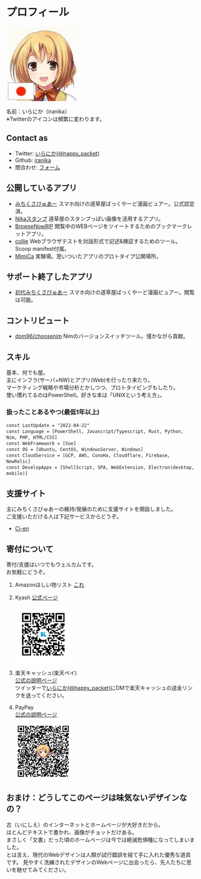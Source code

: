 # プロフィール

<img src="./public/img/profile2.jpg" width="200">  

名前：いらにか（iranika）  
※Twitterのアイコンは頻繁に変わります。


## Contact as

- Twitter: [いらにか(@happy_packet)](https://twitter.com/happy_packet)  
- Github: [iranika](https://github.com/iranika)
- 問合わせ: [フォーム](https://forms.gle/dFWuLEjBrxNUj4bK8)

## 公開しているアプリ

- [みちくさびゅあー](https://movue.iranika.info/) スマホ向けの道草屋ばっくやーど漫画ビュアー。公式認定済。
- [Nikaスタンプ](https://stamp.iranika.info/) 道草屋のスタンプっぽい画像を活用するアプリ。
- [BrowseNowRIP](https://iranika.github.io/BrowseNowRIP/) 閲覧中のWEBページをツイートするためのブックマークレットアプリ。
- [collie](https://github.com/iranika/collie)  Webブラウザテストを対話形式で記述&検証するためのツール。Scoop manifest付属。
- [MimiCa](https://mimica.iranika.info/)  実験場。思いついたアプリのプロトタイプ公開場所。

## サポート終了したアプリ

- [初代みちくさびゅあー](https://iranika.github.io/mo-code/) スマホ向けの道草屋ばっくやーど漫画ビュアー。閲覧は可能。

## コントリビュート

- [dom96/choosenim](https://github.com/dom96/choosenim) Nimのバージョンスイッチツール。僅かながら貢献。


## スキル

基本、何でも屋。  
主にインフラ(サーバ+NW)とアプリ(Web)を行ったり来たり。  
マーケティング戦略や市場分析とかしつつ、プロトタイピングもしたり。  
使い慣れてるのはPowerShell。好きな本は「UNIXという考え方」。

### 扱ったことあるやつ(最低1年以上)

```
const LastUpdate = "2022-04-22"
const Language = [PowerShell, Javascript/Typescript, Rust, Python, Nim, PHP, HTML/CSS]
const WebFramework = [Vue]
const OS = [Ubuntu, CentOS, WindowsServer, Windows]
const CloudService = [GCP, AWS, ConoHa, Cloudflare, Firebase, NewRelic]
const DevelopApps = [ShellScript, SPA, WebExtension, Electron(desktop, mobile)]
```

## 支援サイト

主にみちくさびゅあーの維持/発展のために支援サイトを開設しました。  
ご支援いただける人は下記サービスからどうぞ。

- [Ci-en](https://ci-en.net/creator/10765)


## 寄付について

寄付/支援はいつでもウェルカムです。  
お気軽にどうぞ。  

1. Amazonほしい物リスト
    [これ](https://www.amazon.jp/hz/wishlist/ls/2ZHC8L3L1O20S?ref_=wl_share)

1. Kyash
    [公式ページ](https://www.kyash.co/#top-moneymoving)  

    <img src="./public/donate/img/kyash.jpg" height="150" />

1. 楽天キャッシュ(楽天ペイ)  
    [公式の説明ページ](https://pay.rakuten.co.jp/guide/#section-send)  
    ツイッターで[いらにか(@happy_packet)](https://twitter.com/happy_packet)にDMで楽天キャッシュの送金リンクを送ってください。  
    
1. PayPay  
    [公式の説明ページ](https://paypay.ne.jp/guide/send/?_ga=2.238451843.205875726.1558440708-447181547.1558440708)  
    
    <img src="./public/donate/img/paypay.jpg" height="150" />

## おまけ：どうしてこのページは味気ないデザインなの？

古（いにしえ）のインターネットとホームページが大好きだから。  
ほとんどテキストで書かれ、画像がチョットだけある。  
まさしく「文書」だった頃のホームページは今では絶滅危惧種になってしまいました。  
とは言え、現代のWebデザインは人類が試行錯誤を経て手に入れた優秀な道具です。
見やすく洗練されたデザインのWebページに出会ったら、先人たちに思いを馳せてみてください。  

